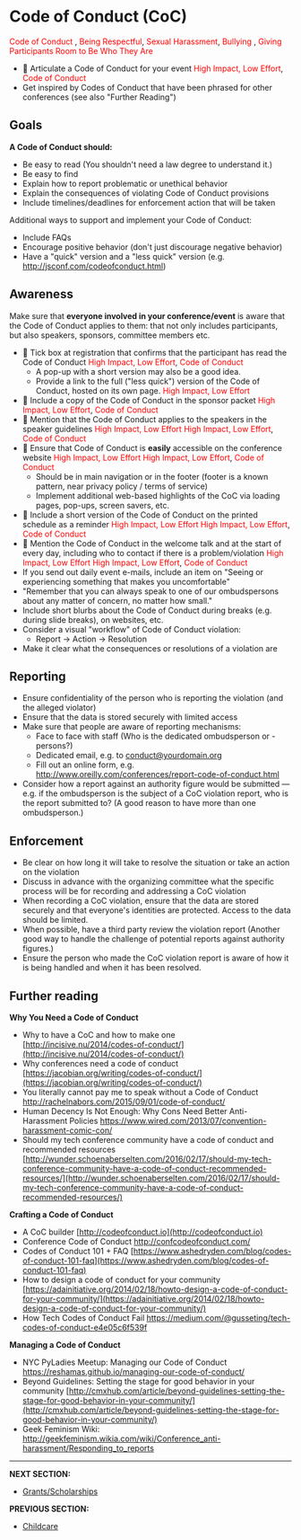 # Code of Conduct (CoC)

<span style="color:red"> Code of Conduct </span>, <span style="color:red"> Being Respectful</span>, <span style="color:red"> Sexual Harassment</span>, <span style="color:red"> Bullying </span>, <span style="color:red"> Giving Participants Room to Be Who They Are </span>

 - 🍎 Articulate a Code of Conduct for your event <span style="color:red">High Impact, Low Effort</span>, <span style="color:red"> Code of Conduct </span>
  - Get inspired by Codes of Conduct that have been phrased for other conferences (see also "Further Reading")
 
## Goals

**A Code of Conduct should:**
- Be easy to read (You shouldn't need a law degree to understand it.)
- Be easy to find
- Explain how to report problematic or unethical behavior	
- Explain the consequences of violating Code of Conduct provisions
- Include timelines/deadlines for enforcement action that will be taken

Additional ways to support and implement your Code of Conduct:
- Include FAQs
- Encourage positive behavior (don't just discourage negative behavior)
- Have a "quick" version and a "less quick" version (e.g. http://jsconf.com/codeofconduct.html)

## Awareness

Make sure that **everyone involved in your conference/event** is aware that the Code of Conduct applies to them: that not only includes participants, but also speakers, sponsors, committee members etc.

 - 🍎 Tick box at registration that confirms that the participant has read the Code of Conduct <span style="color:red">High Impact, Low Effort</span>, <span style="color:red"> Code of Conduct </span>
     - A pop-up with a short version may also be a good idea.
     - Provide a link to the full ("less quick") version of the Code of Conduct, hosted on its own page.
     <span style="color:red">High Impact, Low Effort</span>
 - 🍎 Include a copy of the Code of Conduct in the sponsor packet <span style="color:red">High Impact, Low Effort</span>, <span style="color:red"> Code of Conduct </span>
 - 🍎 Mention that the Code of Conduct applies to the speakers in the speaker guidelines <span style="color:red">High Impact, Low Effort</span> <span style="color:red">High Impact, Low Effort</span>, <span style="color:red"> Code of Conduct </span>
 - 🍎 Ensure that Code of Conduct is **easily** accessible on the conference website <span style="color:red">High Impact, Low Effort</span> <span style="color:red">High Impact, Low Effort</span>, <span style="color:red"> Code of Conduct </span>
   - Should be in main navigation or in the footer (footer is a known pattern, near privacy policy / terms of service)
   - Implement additional web-based highlights of the CoC via loading pages, pop-ups, screen savers, etc.
 - 🍎 Include a short version of the Code of Conduct on the printed schedule as a reminder <span style="color:red">High Impact, Low Effort</span> <span style="color:red">High Impact, Low Effort</span>, <span style="color:red"> Code of Conduct </span>
 - 🍎 Mention the Code of Conduct in the welcome talk and at the start of every day, including who to contact if there is a problem/violation <span style="color:red">High Impact, Low Effort</span> <span style="color:red">High Impact, Low Effort</span>, <span style="color:red"> Code of Conduct </span>
 - If you send out daily event e-mails, include an item on &quot;Seeing or experiencing something that makes you uncomfortable&quot;
  - &quot;Remember that you can always speak to one of our ombudspersons about any matter of concern, no matter how small.&quot;
- Include short blurbs about the Code of Conduct during breaks (e.g. during slide breaks), on websites, etc. 
- Consider a visual &quot;workflow&quot; of Code of Conduct violation:
  - Report -&gt; Action -&gt; Resolution
- Make it clear what the consequences or resolutions of a violation are

## Reporting

- Ensure confidentiality of the person who is reporting the violation (and the alleged violator)
- Ensure that the data is stored securely with limited access
- Make sure that people are aware of reporting mechanisms:
  - Face to face with staff (Who is the dedicated ombudsperson or -persons?)
  - Dedicated email, e.g. to conduct@yourdomain.org
  - Fill out an online form, e.g. http://www.oreilly.com/conferences/report-code-of-conduct.html
- Consider how a report against an authority figure would be submitted — e.g. if the ombudsperson is the subject of a CoC violation report, who is the report submitted to? (A good reason to have more than one ombudsperson.)


## Enforcement

- Be clear on how long it will take to resolve the situation or take an action on the violation
- Discuss in advance with the organizing committee what the specific process will be for recording and addressing a CoC violation
- When recording a CoC violation, ensure that the data are stored securely and that everyone&#39;s identities are protected. Access to the data should be limited.
- When possible, have a third party review the violation report (Another good way to handle the challenge of potential reports against authority figures.)
- Ensure the person who made the CoC violation report is aware of how it is being handled and when it has been resolved.


## Further reading

**Why You Need a Code of Conduct**
- Why to have a CoC and how to make one [http://incisive.nu/2014/codes-of-conduct/](http://incisive.nu/2014/codes-of-conduct/)
- Why conferences need a code of conduct [https://jacobian.org/writing/codes-of-conduct/](https://jacobian.org/writing/codes-of-conduct/)
- You literally cannot pay me to speak without a Code of Conduct http://rachelnabors.com/2015/09/01/code-of-conduct/ 
- Human Decency Is Not Enough: Why Cons Need Better Anti-Harassment Policies https://www.wired.com/2013/07/convention-harassment-comic-con/ 
- Should my tech conference community have a code of conduct and recommended resources [http://wunder.schoenaberselten.com/2016/02/17/should-my-tech-conference-community-have-a-code-of-conduct-recommended-resources/](http://wunder.schoenaberselten.com/2016/02/17/should-my-tech-conference-community-have-a-code-of-conduct-recommended-resources/)

**Crafting a Code of Conduct**
- A CoC builder [http://codeofconduct.io](http://codeofconduct.io)
- Conference Code of Conduct http://confcodeofconduct.com/
- Codes of Conduct 101 + FAQ [https://www.ashedryden.com/blog/codes-of-conduct-101-faq](https://www.ashedryden.com/blog/codes-of-conduct-101-faq)
- How to design a code of conduct for your community [https://adainitiative.org/2014/02/18/howto-design-a-code-of-conduct-for-your-community/](https://adainitiative.org/2014/02/18/howto-design-a-code-of-conduct-for-your-community/)
- How Tech Codes of Conduct Fail https://medium.com/@gusseting/tech-codes-of-conduct-e4e05c6f539f

**Managing a Code of Conduct**
- NYC PyLadies Meetup: Managing our Code of Conduct https://reshamas.github.io/managing-our-code-of-conduct/
- Beyond Guidelines: Setting the stage for good behavior in your community [http://cmxhub.com/article/beyond-guidelines-setting-the-stage-for-good-behavior-in-your-community/](http://cmxhub.com/article/beyond-guidelines-setting-the-stage-for-good-behavior-in-your-community/)
- Geek Feminism Wiki: http://geekfeminism.wikia.com/wiki/Conference_anti-harassment/Responding_to_reports

---
**NEXT SECTION:**
- [Grants/Scholarships](grants_scholarships.md)

**PREVIOUS SECTION:**
- [Childcare](childcare.md)
